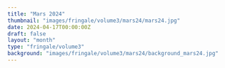```yaml
---
title: "Mars 2024"
thumbnail: "images/fringale/volume3/mars24/mars24.jpg"
date: 2024-04-17T00:00:00Z
draft: false
layout: "month"
type: "fringale/volume3"
background: "images/fringale/volume3/mars24/background_mars24.jpg"
---
```

